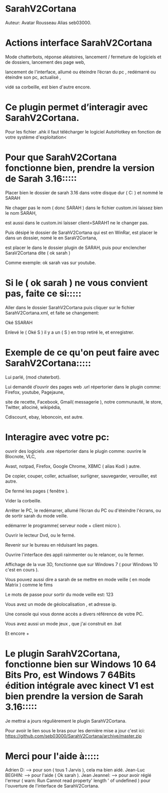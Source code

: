 # SarahV2Cortana
Auteur: Avatar Rousseau Alias seb03000.

# Actions interface SarahV2Cortana
Mode chatterbots, réponse aléatoires, lancement / fermeture de logiciels et de dossiers, lancement des page web, 

lancement de l'interface, allumé ou éteindre l’écran du pc , redémarré ou éteindre son pc, actualisé , 

vidé sa corbeille, est bien d'autre encore.


# Ce plugin permet d’interagir avec SarahV2Cortana.
Pour les fichier .ahk il faut télécharger le logiciel AutoHotkey en fonction de votre système d'exploitation<

# Pour que SarahV2Cortana fonctionne bien, prendre la version de Sarah 3.16:::::
Placer bien le dossier de sarah 3.16 dans votre disque dur ( C: ) et nommé le SARAH

Ne chager pas le nom ( donc SARAH ) dans le fichier custom.ini laissez bien le nom SARAH, 

est aussi dans le custom.ini laisser client=SARAH1 ne le changer pas.

Puis désipé le dossier de SarahV2Cortana qui est en WinRar, est placer le dans un dossier, nomé le en SaraV2Cortana, 

est placer le dans le dossier plugin de SARAH, puis pour enclencher SaraV2Cortana dite  ( ok sarah ) 

Comme exemple: ok sarah vas sur youtube. 

# Si le ( ok sarah ) ne vous convient pas, faite ce si:::::
Aller dans le dossier SarahV2Cortana puis cliquer sur le fichier SarahV2Cortana.xml, et faite se changement:

Oké SSARAH

Enlevé le ( Oké S ) il y a un ( S ) en trop retiré le, et enregistrer.

# Exemple de ce qu'on peut faire avec SarahV2Cortana:::::

Lui parlé, (mod chaterbot).

Lui demandé d’ouvrir des pages web .url répertorier dans le plugin comme: Firefox, youtube, Pagejaune, 

site de recette, Facebook, Gmail( messagerie ), notre communauté, le store, Twitter, allociné, wikipédia,

Cdiscount, ebay, leboncoin, est autre.

# Interagire avec votre pc: 
ouvrir des logiciels .exe répertorier dans le plugin comme: ouvrire le Blocnote, VLC, 

Avast, notpad, Firefox, Google Chrome, XBMC ( alias Kodi ) autre.

De copier, couper, coller, actualiser, surligner, sauvegarder, verouiller, est autre.

De fermé les pages ( fenêtre ).

Vider la corbeille.

Arrêter le PC, le redémarrer, allumé l’écran du PC ou d'éteindre l'écrans, ou de sortir sarah du mode veille.

edémarrer le programme( serveur node + client micro ).

Ouvrir le lecteur Dvd, ou le fermé.

Revenir sur le bureau en réduisant les pages.

Ouvrire l'interface des appli rainmenter ou le relancer, ou le fermer.

Affichage de la vue 3D, fonctionne que sur Windows 7 ( pour Windows 10 c'est en cours ).

Vous pouvez aussi dire a sarah de se mettre en mode veille ( en mode Matrix ) comme le fims 

Le mots de passe pour sortir du mode veille est: 123

Vous avez un mode de géolocalisation , et adresse ip. 

Une console qui vous donne accès a divers référence de votre PC.

Vous avez aussi un mode jeux , que j'ai construit en .bat

Et encore +
      
# Le plugin SarahV2Cortana, fonctionne bien sur Windows 10 64 Bits Pro, est Windows 7 64Bits édition intégrale avec kinect V1 est bien prendre la version de Sarah 3.16:::::

Je mettrai a jours régulièrement le plugin SarahV2Cortana.
      
Pour avoir le lien sous le bras pour les dernière mise a jour c'est ici: https://github.com/seb03000/SarahV2Cortana/archive/master.zip 

# Merci pour l'aide à:::::
Adrien D: --> pour son ( tous 1 Jarvis ), cela ma bien aidé.
Jean-Luc BEGHIN: --> pour l'aide ( Ok sarah ).
Jean Jeannel: --> pour avoir réglé l'erreur 
( warn: Run  Cannot read property' length ' of undefined ) pour l'ouverture de l'interface de SarahV2Cortana.